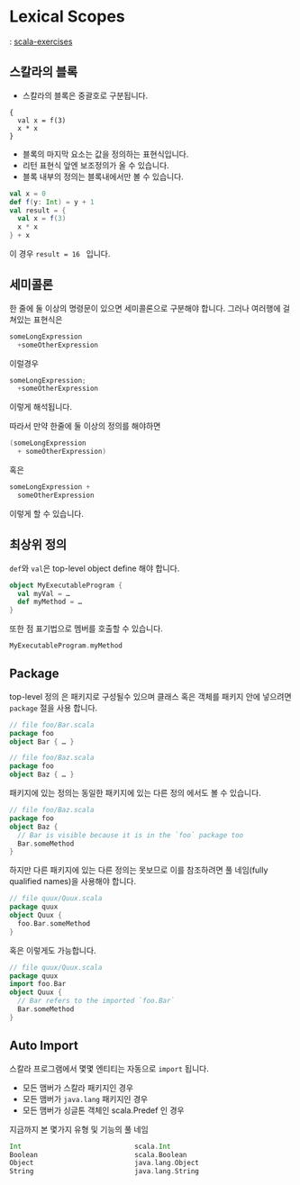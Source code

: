 # Lexical Scopes
 : [scala-exercises](https://www.scala-exercises.org/scala_tutorial/lexical_scopes)
## 스칼라의 블록
* 스칼라의 블록은 중괄호로 구분됩니다.
```
{
  val x = f(3)
  x * x
}
```
* 블록의 마지막 요소는 값을 정의하는 표현식입니다.
* 리턴 표현식 앞엔 보조정의가 올 수 있습니다.
* 블록 내부의 정의는 블록내에서만 볼 수 있습니다.

```scala
val x = 0
def f(y: Int) = y + 1
val result = {
  val x = f(3)
  x * x
} + x
```
이 경우 `result = 16 ` 입니다.

## 세미콜론
한 줄에 둘 이상의 명령문이 있으면 세미콜론으로 구분해야 합니다.
그러나 여러행에 걸쳐있는 표현식은
```scala
someLongExpression  
  +someOtherExpression 
```
이럴경우 
```scala
someLongExpression;  
  +someOtherExpression  
```
이렇게 해석됩니다.

따라서 만약 한줄에 둘 이상의 정의를 해야하면 
```scala
(someLongExpression  
  + someOtherExpression)  
```
혹은  
```scala
someLongExpression +  
  someOtherExpression  
```
이렇게 할 수 있습니다.  

## 최상위 정의
`def`와 `val`은 top-level object define 해야 합니다.
```scala
object MyExecutableProgram {
  val myVal = …
  def myMethod = …
}
```
또한 점 표기법으로 멤버를 호출할 수 있습니다.
```scala
MyExecutableProgram.myMethod
```

## Package
top-level 정의 은 패키지로 구성될수 있으며 클래스 혹은 객체를 패키지 안에 넣으려면 `package` 절을 사용 합니다.
```scala
// file foo/Bar.scala
package foo
object Bar { … }

// file foo/Baz.scala
package foo
object Baz { … }
```
패키지에 있는 정의는 동일한 패키지에 있는 다른 정의 에서도 볼 수 있습니다.
```scala
// file foo/Baz.scala
package foo
object Baz {
  // Bar is visible because it is in the `foo` package too
  Bar.someMethod
}
```

하지만 다른 패키지에 있는 다른 정의는 못보므로 이를 참조하려면 풀 네임(fully qualified names)을 사용해야 합니다.
```scala
// file quux/Quux.scala
package quux
object Quux {
  foo.Bar.someMethod
}
```
혹은 이렇게도 가능합니다.
```scala
// file quux/Quux.scala
package quux
import foo.Bar
object Quux {
  // Bar refers to the imported `foo.Bar`
  Bar.someMethod
}
```

## Auto Import
스칼라 프로그램에서 몇몇 엔티티는 자동으로 `import` 됩니다.
* 모든 맴버가 스칼라 패키지인 경우
* 모든 맴버가 `java.lang` 패키지인 경우 
* 모든 맴버가 싱글톤 객체인 scala.Predef 인 경우

지금까지 본 몇가지 유형 및 기능의 풀 네임 
```scala
Int                            scala.Int
Boolean                        scala.Boolean
Object                         java.lang.Object
String                         java.lang.String
```

